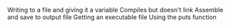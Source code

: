 Writing to a file and giving it a variable
Compiles but doesn't link
Assemble and save to output file
Getting an executable file
Using the puts function
